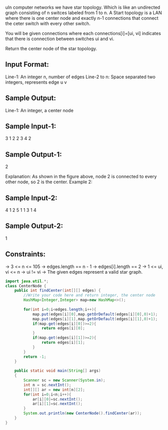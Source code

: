 uIn computer networks we have star topology. 
Which is like an undirected graph consisting of n switces labeled from 1 to n. 
A Start topology is a LAN where there is one center node and exactly n-1 connections 
that connect the ceter switch with every other switch.

You will be given connections where each connections[i]=[ui, vi] 
indicates that there is connection between switches ui and vi. 

Return the center node of the star topology.

Input Format:
-------------
Line-1: An integer n, number of edges
Line-2 to n: Space separated two integers, represents edge u v

Sample Output:
--------------
Line-1: An integer, a center node

Sample Input-1:
---------------
3
1 2
2 3
4 2

Sample Output-1:
----------------
2

Explanation: As shown in the figure above, node 2 is connected to every other node, so 2 is the center.
Example 2:

Sample Input-2:
---------------
4
1 2
5 1
1 3
1 4


Sample Output-2:
----------------
1
 

Constraints:
------------
-> 3 <= n <= 105
-> edges.length == n - 1
-> edges[i].length == 2
-> 1 <= ui, vi <= n
-> ui != vi
-> The given edges represent a valid star graph.



```java
import java.util.*;
class CenterNode {
    public int findCenter(int[][] edges) {
        //Write your code here and return integer, the center node
        HashMap<Integer,Integer> map=new HashMap<>();
        
        for(int i=0;i<edges.length;i++){
            map.put(edges[i][0],map.getOrDefault(edges[i][0],0)+1);
            map.put(edges[i][1],map.getOrDefault(edges[i][1],0)+1);
            if(map.get(edges[i][0])>=2){
                return edges[i][0];
            }
            if(map.get(edges[i][1])>=2){
                return edges[i][1];
            }
        }
        return -1;
    }
    
	public static void main(String[] args)
	{
		Scanner sc = new Scanner(System.in);
		int n = sc.nextInt();
		int[][] ar = new int[n][2];
		for(int i=0;i<n;i++){
			ar[i][0]=sc.nextInt();
			ar[i][1]=sc.nextInt();
		}
		System.out.println(new CenterNode().findCenter(ar));
	}     
}
```